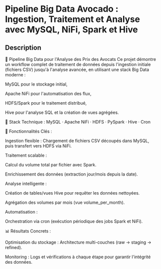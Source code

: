 # Pipeline Big Data Avocado : Ingestion, Traitement et Analyse avec MySQL, NiFi, Spark et Hive

## Description 
🥑 Pipeline Big Data pour l'Analyse des Prix des Avocats
Ce projet démontre un workflow complet de traitement de données depuis l'ingestion initiale (fichiers CSV) jusqu'à l'analyse avancée, en utilisant une stack Big Data moderne :

MySQL pour le stockage initial,

Apache NiFi pour l'automatisation des flux,

HDFS/Spark pour le traitement distribué,

Hive pour l'analyse SQL et la création de vues agrégées.

🔧 Stack Technique :
MySQL · Apache NiFi · HDFS · PySpark · Hive · Cron

🚀 Fonctionnalités Clés :

Ingestion flexible : Chargement de fichiers CSV découpés dans MySQL, puis transfert vers HDFS via NiFi.

Traitement scalable :

Calcul du volume total par fichier avec Spark.

Enrichissement des données (extraction jour/mois depuis la date).

Analyse intelligente :

Création de tables/vues Hive pour requêter les données nettoyées.

Agrégation des volumes par mois (vue volume_per_month).

Automatisation :

Orchestration via cron (exécution périodique des jobs Spark et NiFi).

📊 Résultats Concrets :

Optimisation du stockage : Architecture multi-couches (raw → staging → refined).

Monitoring : Logs et vérifications à chaque étape pour garantir l'intégrité des données.
